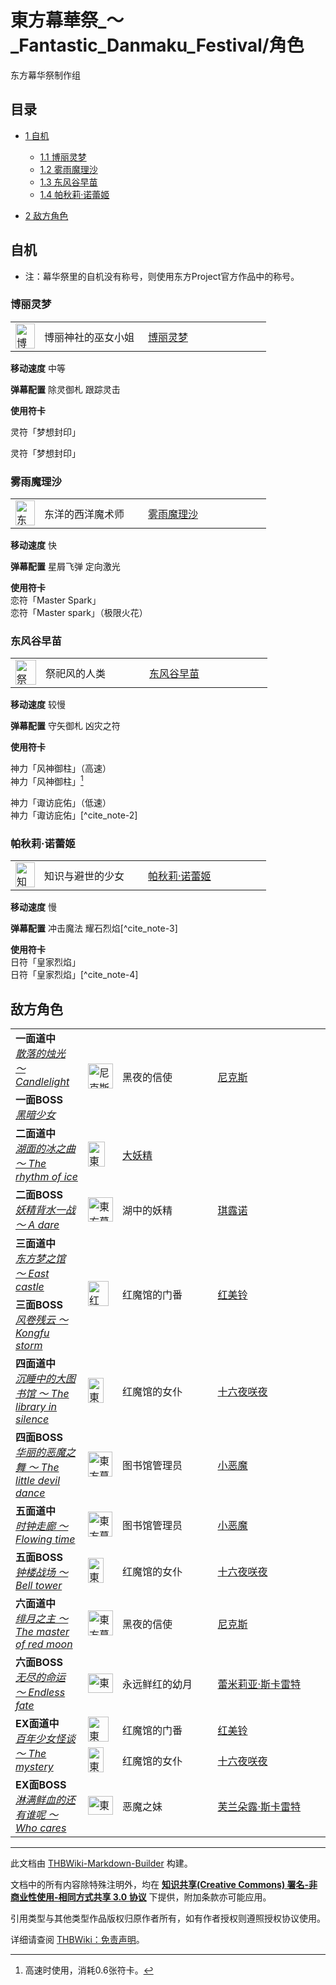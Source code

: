 # 東方幕華祭_～_Fantastic_Danmaku_Festival/角色

<!-- source html: G:\repos\THBWiki-Markdown-Builder\THBWikiMarkdown\Temp\main\9\9c\ns0%3A%E6%9D%B1%E6%96%B9%E5%B9%95%E8%8F%AF%E7%A5%AD_%EF%BD%9E_Fantastic_Danmaku_Festival%2F%E8%A7%92%E8%89%B2.html -->

东方幕华祭制作组

## 目录

- [1 自机](#自机)

  - [1.1 博丽灵梦](#博丽灵梦)
  - [1.2 雾雨魔理沙](#雾雨魔理沙)
  - [1.3 东风谷早苗](#东风谷早苗)
  - [1.4 帕秋莉·诺蕾姬](#帕秋莉·诺蕾姬)



- [2 敌方角色](#敌方角色)




## 自机
- 注：幕华祭里的自机没有称号，则使用东方Project官方作品中的称号。

### 博丽灵梦

<table><tbody><tr><td><div class="center"><div class="floatnone"><a href="./文件-東方幕華祭_博丽灵梦立绘.png.md" class="image" title="博丽神社的巫女小姐 博丽灵梦"><img alt="博丽神社的巫女小姐 博丽灵梦" src="https://upload.thwiki.cc/thumb/9/9a/%E6%9D%B1%E6%96%B9%E5%B9%95%E8%8F%AF%E7%A5%AD_%E5%8D%9A%E4%B8%BD%E7%81%B5%E6%A2%A6%E7%AB%8B%E7%BB%98.png/31px-%E6%9D%B1%E6%96%B9%E5%B9%95%E8%8F%AF%E7%A5%AD_%E5%8D%9A%E4%B8%BD%E7%81%B5%E6%A2%A6%E7%AB%8B%E7%BB%98.png" decoding="async" loading="lazy" width="31" height="40" srcset="https://upload.thwiki.cc/thumb/9/9a/%E6%9D%B1%E6%96%B9%E5%B9%95%E8%8F%AF%E7%A5%AD_%E5%8D%9A%E4%B8%BD%E7%81%B5%E6%A2%A6%E7%AB%8B%E7%BB%98.png/47px-%E6%9D%B1%E6%96%B9%E5%B9%95%E8%8F%AF%E7%A5%AD_%E5%8D%9A%E4%B8%BD%E7%81%B5%E6%A2%A6%E7%AB%8B%E7%BB%98.png 1.5x, https://upload.thwiki.cc/thumb/9/9a/%E6%9D%B1%E6%96%B9%E5%B9%95%E8%8F%AF%E7%A5%AD_%E5%8D%9A%E4%B8%BD%E7%81%B5%E6%A2%A6%E7%AB%8B%E7%BB%98.png/63px-%E6%9D%B1%E6%96%B9%E5%B9%95%E8%8F%AF%E7%A5%AD_%E5%8D%9A%E4%B8%BD%E7%81%B5%E6%A2%A6%E7%AB%8B%E7%BB%98.png 2x" data-file-width="359" data-file-height="458"></a></div></div></td> <td style="width:150px;padding:3px 9px 3px 7px;">博丽神社的巫女小姐</td><td style="width:180px;padding:3px 9px 3px 7px;"> <a href="./博丽灵梦.md" title="博丽灵梦">博丽灵梦</a></td></tr></tbody></table>


  
 **移动速度**  中等
  
  
 **弹幕配置**  除灵御札 跟踪灵击
  
  
 **使用符卡**  
  

[](./文件-東方幕華祭_灵符「梦想封印」.jpg.md)  [](./文件-東方幕華祭_灵符「梦想封印」.jpg.md)灵符「梦想封印」
  
灵符「梦想封印」
  

### 雾雨魔理沙

<table><tbody><tr><td><div class="center"><div class="floatnone"><a href="./文件-東方幕華祭_雾雨魔理沙立绘.png.md" class="image" title="东洋的西洋魔术师 雾雨魔理沙"><img alt="东洋的西洋魔术师 雾雨魔理沙" src="https://upload.thwiki.cc/thumb/2/2c/%E6%9D%B1%E6%96%B9%E5%B9%95%E8%8F%AF%E7%A5%AD_%E9%9B%BE%E9%9B%A8%E9%AD%94%E7%90%86%E6%B2%99%E7%AB%8B%E7%BB%98.png/31px-%E6%9D%B1%E6%96%B9%E5%B9%95%E8%8F%AF%E7%A5%AD_%E9%9B%BE%E9%9B%A8%E9%AD%94%E7%90%86%E6%B2%99%E7%AB%8B%E7%BB%98.png" decoding="async" loading="lazy" width="31" height="40" srcset="https://upload.thwiki.cc/thumb/2/2c/%E6%9D%B1%E6%96%B9%E5%B9%95%E8%8F%AF%E7%A5%AD_%E9%9B%BE%E9%9B%A8%E9%AD%94%E7%90%86%E6%B2%99%E7%AB%8B%E7%BB%98.png/47px-%E6%9D%B1%E6%96%B9%E5%B9%95%E8%8F%AF%E7%A5%AD_%E9%9B%BE%E9%9B%A8%E9%AD%94%E7%90%86%E6%B2%99%E7%AB%8B%E7%BB%98.png 1.5x, https://upload.thwiki.cc/thumb/2/2c/%E6%9D%B1%E6%96%B9%E5%B9%95%E8%8F%AF%E7%A5%AD_%E9%9B%BE%E9%9B%A8%E9%AD%94%E7%90%86%E6%B2%99%E7%AB%8B%E7%BB%98.png/63px-%E6%9D%B1%E6%96%B9%E5%B9%95%E8%8F%AF%E7%A5%AD_%E9%9B%BE%E9%9B%A8%E9%AD%94%E7%90%86%E6%B2%99%E7%AB%8B%E7%BB%98.png 2x" data-file-width="379" data-file-height="483"></a></div></div></td> <td style="width:150px;padding:3px 9px 3px 7px;">东洋的西洋魔术师</td><td style="width:180px;padding:3px 9px 3px 7px;"> <a href="./雾雨魔理沙.md" title="雾雨魔理沙">雾雨魔理沙</a></td></tr></tbody></table>


  
 **移动速度**  快
  
  
 **弹幕配置**  星屑飞弹 定向激光
  

  
 **使用符卡**    
[](./文件-東方幕華祭_恋符「Master_Spark」.jpg.md)  [](./文件-東方幕華祭_恋符「Master_Spark」.jpg.md)恋符「Master Spark」  
恋符「Master spark」（极限火花）
  
### 东风谷早苗

<table><tbody><tr><td><div class="center"><div class="floatnone"><a href="./文件-東方幕華祭_东风谷早苗立绘.png.md" class="image" title="祭祀风的人类 东风谷早苗"><img alt="祭祀风的人类 东风谷早苗" src="https://upload.thwiki.cc/thumb/1/1f/%E6%9D%B1%E6%96%B9%E5%B9%95%E8%8F%AF%E7%A5%AD_%E4%B8%9C%E9%A3%8E%E8%B0%B7%E6%97%A9%E8%8B%97%E7%AB%8B%E7%BB%98.png/33px-%E6%9D%B1%E6%96%B9%E5%B9%95%E8%8F%AF%E7%A5%AD_%E4%B8%9C%E9%A3%8E%E8%B0%B7%E6%97%A9%E8%8B%97%E7%AB%8B%E7%BB%98.png" decoding="async" loading="lazy" width="33" height="40" srcset="https://upload.thwiki.cc/thumb/1/1f/%E6%9D%B1%E6%96%B9%E5%B9%95%E8%8F%AF%E7%A5%AD_%E4%B8%9C%E9%A3%8E%E8%B0%B7%E6%97%A9%E8%8B%97%E7%AB%8B%E7%BB%98.png/50px-%E6%9D%B1%E6%96%B9%E5%B9%95%E8%8F%AF%E7%A5%AD_%E4%B8%9C%E9%A3%8E%E8%B0%B7%E6%97%A9%E8%8B%97%E7%AB%8B%E7%BB%98.png 1.5x, https://upload.thwiki.cc/thumb/1/1f/%E6%9D%B1%E6%96%B9%E5%B9%95%E8%8F%AF%E7%A5%AD_%E4%B8%9C%E9%A3%8E%E8%B0%B7%E6%97%A9%E8%8B%97%E7%AB%8B%E7%BB%98.png/67px-%E6%9D%B1%E6%96%B9%E5%B9%95%E8%8F%AF%E7%A5%AD_%E4%B8%9C%E9%A3%8E%E8%B0%B7%E6%97%A9%E8%8B%97%E7%AB%8B%E7%BB%98.png 2x" data-file-width="388" data-file-height="466"></a></div></div></td> <td style="width:150px;padding:3px 9px 3px 7px;">祭祀风的人类</td><td style="width:180px;padding:3px 9px 3px 7px;"> <a href="./东风谷早苗.md" title="东风谷早苗">东风谷早苗</a></td></tr></tbody></table>


  
 **移动速度**  较慢
  
  
 **弹幕配置**  守矢御札 凶灾之符
  

  
 **使用符卡**   
  
[](./文件-東方幕華祭_神力「风神御柱」.jpg.md)  [](./文件-東方幕華祭_神力「风神御柱」.jpg.md)神力「风神御柱」（高速）  
神力「风神御柱」[^cite_note-1]  

  
[](./文件-東方幕華祭_神力「诹访庇佑」.jpg.md)  [](./文件-東方幕華祭_神力「诹访庇佑」.jpg.md)神力「诹访庇佑」（低速）  
神力「诹访庇佑」[^cite_note-2]
  
### 帕秋莉·诺蕾姬

<table><tbody><tr><td><div class="center"><div class="floatnone"><a href="./文件-東方幕華祭_帕秋莉·诺蕾姬立绘.png.md" class="image" title="知识与避世的少女 帕秋莉·诺蕾姬"><img alt="知识与避世的少女 帕秋莉·诺蕾姬" src="https://upload.thwiki.cc/thumb/8/80/%E6%9D%B1%E6%96%B9%E5%B9%95%E8%8F%AF%E7%A5%AD_%E5%B8%95%E7%A7%8B%E8%8E%89%C2%B7%E8%AF%BA%E8%95%BE%E5%A7%AC%E7%AB%8B%E7%BB%98.png/31px-%E6%9D%B1%E6%96%B9%E5%B9%95%E8%8F%AF%E7%A5%AD_%E5%B8%95%E7%A7%8B%E8%8E%89%C2%B7%E8%AF%BA%E8%95%BE%E5%A7%AC%E7%AB%8B%E7%BB%98.png" decoding="async" loading="lazy" width="31" height="40" srcset="https://upload.thwiki.cc/thumb/8/80/%E6%9D%B1%E6%96%B9%E5%B9%95%E8%8F%AF%E7%A5%AD_%E5%B8%95%E7%A7%8B%E8%8E%89%C2%B7%E8%AF%BA%E8%95%BE%E5%A7%AC%E7%AB%8B%E7%BB%98.png/46px-%E6%9D%B1%E6%96%B9%E5%B9%95%E8%8F%AF%E7%A5%AD_%E5%B8%95%E7%A7%8B%E8%8E%89%C2%B7%E8%AF%BA%E8%95%BE%E5%A7%AC%E7%AB%8B%E7%BB%98.png 1.5x, https://upload.thwiki.cc/thumb/8/80/%E6%9D%B1%E6%96%B9%E5%B9%95%E8%8F%AF%E7%A5%AD_%E5%B8%95%E7%A7%8B%E8%8E%89%C2%B7%E8%AF%BA%E8%95%BE%E5%A7%AC%E7%AB%8B%E7%BB%98.png/62px-%E6%9D%B1%E6%96%B9%E5%B9%95%E8%8F%AF%E7%A5%AD_%E5%B8%95%E7%A7%8B%E8%8E%89%C2%B7%E8%AF%BA%E8%95%BE%E5%A7%AC%E7%AB%8B%E7%BB%98.png 2x" data-file-width="352" data-file-height="457"></a></div></div></td> <td style="width:150px;padding:3px 9px 3px 7px;">知识与避世的少女</td><td style="width:180px;padding:3px 9px 3px 7px;"> <a href="./帕秋莉·诺蕾姬.md" title="帕秋莉·诺蕾姬">帕秋莉·诺蕾姬</a></td></tr></tbody></table>

 
  
 **移动速度**  慢
  
  
 **弹幕配置**  冲击魔法 耀石烈焰[^cite_note-3]
  

  
 **使用符卡**    
[](./文件-東方幕華祭_日符「皇家烈焰」.jpg.md)  [](./文件-東方幕華祭_日符「皇家烈焰」.jpg.md)日符「皇家烈焰」  
日符「皇家烈焰」[^cite_note-4]
  
## 敌方角色

<table><tbody><tr> <td class="bg-color-info-10" style="min-width:100px"><b>一面道中</b><br><i><a href="/index.php?title=%E6%95%A3%E8%90%BD%E7%9A%84%E7%83%9B%E5%85%89_%EF%BD%9E_Candlelight&amp;action=edit&amp;redlink=1" class="new" title="散落的烛光 ～ Candlelight（页面不存在）">散落的烛光 ～ Candlelight</a></i></td> <td rowspan="2"><div class="center"><div class="floatnone"><a href="./文件-東方幕華祭_尼克斯立绘.png.md" class="image" title="尼克斯"><img alt="尼克斯" src="https://upload.thwiki.cc/thumb/2/2e/%E6%9D%B1%E6%96%B9%E5%B9%95%E8%8F%AF%E7%A5%AD_%E5%B0%BC%E5%85%8B%E6%96%AF%E7%AB%8B%E7%BB%98.png/40px-%E6%9D%B1%E6%96%B9%E5%B9%95%E8%8F%AF%E7%A5%AD_%E5%B0%BC%E5%85%8B%E6%96%AF%E7%AB%8B%E7%BB%98.png" decoding="async" loading="lazy" width="40" height="40" srcset="https://upload.thwiki.cc/thumb/2/2e/%E6%9D%B1%E6%96%B9%E5%B9%95%E8%8F%AF%E7%A5%AD_%E5%B0%BC%E5%85%8B%E6%96%AF%E7%AB%8B%E7%BB%98.png/60px-%E6%9D%B1%E6%96%B9%E5%B9%95%E8%8F%AF%E7%A5%AD_%E5%B0%BC%E5%85%8B%E6%96%AF%E7%AB%8B%E7%BB%98.png 1.5x, https://upload.thwiki.cc/thumb/2/2e/%E6%9D%B1%E6%96%B9%E5%B9%95%E8%8F%AF%E7%A5%AD_%E5%B0%BC%E5%85%8B%E6%96%AF%E7%AB%8B%E7%BB%98.png/80px-%E6%9D%B1%E6%96%B9%E5%B9%95%E8%8F%AF%E7%A5%AD_%E5%B0%BC%E5%85%8B%E6%96%AF%E7%AB%8B%E7%BB%98.png 2x" data-file-width="487" data-file-height="481"></a></div></div></td> <td style="width:150px;padding:3px 9px 3px 7px;" rowspan="2"> 黑夜的信使</td><td style="width:180px;padding:3px 9px 3px 7px;" rowspan="2"> <a href="./尼克斯.md" title="尼克斯">尼克斯</a></td></tr><tr><td class="bg-color-info-10" style="min-width:100px"><b>一面BOSS</b><br><i><a href="/index.php?title=%E9%BB%91%E6%9A%97%E5%B0%91%E5%A5%B3&amp;action=edit&amp;redlink=1" class="new" title="黑暗少女（页面不存在）">黑暗少女</a></i></td></tr>
<tr><td rowspan="1" class="bg-color-info-10" style="min-width:100px"><b>二面道中</b><br><i><a href="/index.php?title=%E6%B9%96%E9%9D%A2%E7%9A%84%E5%86%B0%E4%B9%8B%E6%9B%B2_%EF%BD%9E_The_rhythm_of_ice&amp;action=edit&amp;redlink=1" class="new" title="湖面的冰之曲 ～ The rhythm of ice（页面不存在）">湖面的冰之曲 ～ The rhythm of ice</a></i></td><td style="min-width:35px" rowspan="1"><div class="center"><div class="floatnone"><a href="./文件-東方幕華祭_大妖精立绘.png.md" class="image"><img alt="東方幕華祭 大妖精立绘.png" src="https://upload.thwiki.cc/thumb/c/c8/%E6%9D%B1%E6%96%B9%E5%B9%95%E8%8F%AF%E7%A5%AD_%E5%A4%A7%E5%A6%96%E7%B2%BE%E7%AB%8B%E7%BB%98.png/27px-%E6%9D%B1%E6%96%B9%E5%B9%95%E8%8F%AF%E7%A5%AD_%E5%A4%A7%E5%A6%96%E7%B2%BE%E7%AB%8B%E7%BB%98.png" decoding="async" loading="lazy" width="27" height="40" srcset="https://upload.thwiki.cc/thumb/c/c8/%E6%9D%B1%E6%96%B9%E5%B9%95%E8%8F%AF%E7%A5%AD_%E5%A4%A7%E5%A6%96%E7%B2%BE%E7%AB%8B%E7%BB%98.png/41px-%E6%9D%B1%E6%96%B9%E5%B9%95%E8%8F%AF%E7%A5%AD_%E5%A4%A7%E5%A6%96%E7%B2%BE%E7%AB%8B%E7%BB%98.png 1.5x, https://upload.thwiki.cc/thumb/c/c8/%E6%9D%B1%E6%96%B9%E5%B9%95%E8%8F%AF%E7%A5%AD_%E5%A4%A7%E5%A6%96%E7%B2%BE%E7%AB%8B%E7%BB%98.png/55px-%E6%9D%B1%E6%96%B9%E5%B9%95%E8%8F%AF%E7%A5%AD_%E5%A4%A7%E5%A6%96%E7%B2%BE%E7%AB%8B%E7%BB%98.png 2x" data-file-width="350" data-file-height="510"></a></div></div></td>  <td style="width:150px;padding:3px 9px 3px 7px;" colspan="2" rowspan="1"> <a href="./大妖精.md" title="大妖精">大妖精</a> </td></tr><tr><td rowspan="1" class="bg-color-info-10" style="min-width:100px"><b>二面BOSS</b><br><i><a href="/index.php?title=%E5%A6%96%E7%B2%BE%E8%83%8C%E6%B0%B4%E4%B8%80%E6%88%98_%EF%BD%9E_A_dare&amp;action=edit&amp;redlink=1" class="new" title="妖精背水一战 ～ A dare（页面不存在）">妖精背水一战 ～ A dare</a></i></td><td style="min-width:35px" rowspan="1"><div class="center"><div class="floatnone"><a href="./文件-東方幕華祭_琪露诺立绘.png.md" class="image"><img alt="東方幕華祭 琪露诺立绘.png" src="https://upload.thwiki.cc/thumb/2/23/%E6%9D%B1%E6%96%B9%E5%B9%95%E8%8F%AF%E7%A5%AD_%E7%90%AA%E9%9C%B2%E8%AF%BA%E7%AB%8B%E7%BB%98.png/40px-%E6%9D%B1%E6%96%B9%E5%B9%95%E8%8F%AF%E7%A5%AD_%E7%90%AA%E9%9C%B2%E8%AF%BA%E7%AB%8B%E7%BB%98.png" decoding="async" loading="lazy" width="40" height="39" srcset="https://upload.thwiki.cc/thumb/2/23/%E6%9D%B1%E6%96%B9%E5%B9%95%E8%8F%AF%E7%A5%AD_%E7%90%AA%E9%9C%B2%E8%AF%BA%E7%AB%8B%E7%BB%98.png/60px-%E6%9D%B1%E6%96%B9%E5%B9%95%E8%8F%AF%E7%A5%AD_%E7%90%AA%E9%9C%B2%E8%AF%BA%E7%AB%8B%E7%BB%98.png 1.5x, https://upload.thwiki.cc/thumb/2/23/%E6%9D%B1%E6%96%B9%E5%B9%95%E8%8F%AF%E7%A5%AD_%E7%90%AA%E9%9C%B2%E8%AF%BA%E7%AB%8B%E7%BB%98.png/80px-%E6%9D%B1%E6%96%B9%E5%B9%95%E8%8F%AF%E7%A5%AD_%E7%90%AA%E9%9C%B2%E8%AF%BA%E7%AB%8B%E7%BB%98.png 2x" data-file-width="496" data-file-height="489"></a></div></div></td>  <td style="width:150px;padding:3px 9px 3px 7px;" rowspan="1"> 湖中的妖精</td><td style="width:180px;padding:3px 9px 3px 7px;" rowspan="1"> <a href="./琪露诺.md" title="琪露诺">琪露诺</a> </td></tr>
<tr> <td class="bg-color-info-10" style="min-width:100px"><b>三面道中</b><br><i><a href="/index.php?title=%E4%B8%9C%E6%96%B9%E6%A2%A6%E4%B9%8B%E9%A6%86_%EF%BD%9E_East_castle&amp;action=edit&amp;redlink=1" class="new" title="东方梦之馆 ～ East castle（页面不存在）">东方梦之馆 ～ East castle</a></i></td> <td rowspan="2"><div class="center"><div class="floatnone"><a href="./文件-東方幕華祭_红美铃立绘.png.md" class="image" title="红美铃"><img alt="红美铃" src="https://upload.thwiki.cc/thumb/d/d5/%E6%9D%B1%E6%96%B9%E5%B9%95%E8%8F%AF%E7%A5%AD_%E7%BA%A2%E7%BE%8E%E9%93%83%E7%AB%8B%E7%BB%98.png/33px-%E6%9D%B1%E6%96%B9%E5%B9%95%E8%8F%AF%E7%A5%AD_%E7%BA%A2%E7%BE%8E%E9%93%83%E7%AB%8B%E7%BB%98.png" decoding="async" loading="lazy" width="33" height="40" srcset="https://upload.thwiki.cc/thumb/d/d5/%E6%9D%B1%E6%96%B9%E5%B9%95%E8%8F%AF%E7%A5%AD_%E7%BA%A2%E7%BE%8E%E9%93%83%E7%AB%8B%E7%BB%98.png/49px-%E6%9D%B1%E6%96%B9%E5%B9%95%E8%8F%AF%E7%A5%AD_%E7%BA%A2%E7%BE%8E%E9%93%83%E7%AB%8B%E7%BB%98.png 1.5x, https://upload.thwiki.cc/thumb/d/d5/%E6%9D%B1%E6%96%B9%E5%B9%95%E8%8F%AF%E7%A5%AD_%E7%BA%A2%E7%BE%8E%E9%93%83%E7%AB%8B%E7%BB%98.png/65px-%E6%9D%B1%E6%96%B9%E5%B9%95%E8%8F%AF%E7%A5%AD_%E7%BA%A2%E7%BE%8E%E9%93%83%E7%AB%8B%E7%BB%98.png 2x" data-file-width="414" data-file-height="508"></a></div></div></td> <td style="width:150px;padding:3px 9px 3px 7px;" rowspan="2"> 红魔馆的门番</td><td style="width:180px;padding:3px 9px 3px 7px;" rowspan="2"> <a href="./红美铃.md" title="红美铃">红美铃</a></td></tr><tr><td class="bg-color-info-10" style="min-width:100px"><b>三面BOSS</b><br><i><a href="/index.php?title=%E9%A3%8E%E5%8D%B7%E6%AE%8B%E4%BA%91_%EF%BD%9E_Kongfu_storm&amp;action=edit&amp;redlink=1" class="new" title="风卷残云 ～ Kongfu storm（页面不存在）">风卷残云 ～ Kongfu storm</a></i></td></tr>
<tr><td rowspan="1" class="bg-color-info-10" style="min-width:100px"><b>四面道中</b><br><i><a href="/index.php?title=%E6%B2%89%E7%9D%A1%E4%B8%AD%E7%9A%84%E5%A4%A7%E5%9B%BE%E4%B9%A6%E9%A6%86_%EF%BD%9E_The_library_in_silence&amp;action=edit&amp;redlink=1" class="new" title="沉睡中的大图书馆 ～ The library in silence（页面不存在）">沉睡中的大图书馆 ～ The library in silence</a></i></td><td style="min-width:35px" rowspan="1"><div class="center"><div class="floatnone"><a href="./文件-東方幕華祭_十六夜咲夜立绘.png.md" class="image"><img alt="東方幕華祭 十六夜咲夜立绘.png" src="https://upload.thwiki.cc/thumb/1/1c/%E6%9D%B1%E6%96%B9%E5%B9%95%E8%8F%AF%E7%A5%AD_%E5%8D%81%E5%85%AD%E5%A4%9C%E5%92%B2%E5%A4%9C%E7%AB%8B%E7%BB%98.png/25px-%E6%9D%B1%E6%96%B9%E5%B9%95%E8%8F%AF%E7%A5%AD_%E5%8D%81%E5%85%AD%E5%A4%9C%E5%92%B2%E5%A4%9C%E7%AB%8B%E7%BB%98.png" decoding="async" loading="lazy" width="25" height="40" srcset="https://upload.thwiki.cc/thumb/1/1c/%E6%9D%B1%E6%96%B9%E5%B9%95%E8%8F%AF%E7%A5%AD_%E5%8D%81%E5%85%AD%E5%A4%9C%E5%92%B2%E5%A4%9C%E7%AB%8B%E7%BB%98.png/38px-%E6%9D%B1%E6%96%B9%E5%B9%95%E8%8F%AF%E7%A5%AD_%E5%8D%81%E5%85%AD%E5%A4%9C%E5%92%B2%E5%A4%9C%E7%AB%8B%E7%BB%98.png 1.5x, https://upload.thwiki.cc/thumb/1/1c/%E6%9D%B1%E6%96%B9%E5%B9%95%E8%8F%AF%E7%A5%AD_%E5%8D%81%E5%85%AD%E5%A4%9C%E5%92%B2%E5%A4%9C%E7%AB%8B%E7%BB%98.png/51px-%E6%9D%B1%E6%96%B9%E5%B9%95%E8%8F%AF%E7%A5%AD_%E5%8D%81%E5%85%AD%E5%A4%9C%E5%92%B2%E5%A4%9C%E7%AB%8B%E7%BB%98.png 2x" data-file-width="326" data-file-height="510"></a></div></div></td>  <td style="width:150px;padding:3px 9px 3px 7px;" rowspan="1"> 红魔馆的女仆</td><td style="width:180px;padding:3px 9px 3px 7px;" rowspan="1"> <a href="/%E5%8D%81%E5%85%AD%E5%A4%9C%E5%92%B2%E5%A4%9C" title="十六夜咲夜">十六夜咲夜</a> </td></tr><tr><td rowspan="1" class="bg-color-info-10" style="min-width:100px"><b>四面BOSS</b><br><i><a href="/index.php?title=%E5%8D%8E%E4%B8%BD%E7%9A%84%E6%81%B6%E9%AD%94%E4%B9%8B%E8%88%9E_%EF%BD%9E_The_little_devil_dance&amp;action=edit&amp;redlink=1" class="new" title="华丽的恶魔之舞 ～ The little devil dance（页面不存在）">华丽的恶魔之舞 ～ The little devil dance</a></i></td><td style="min-width:35px" rowspan="1"><div class="center"><div class="floatnone"><a href="./文件-東方幕華祭_小恶魔立绘.png.md" class="image"><img alt="東方幕華祭 小恶魔立绘.png" src="https://upload.thwiki.cc/thumb/a/a7/%E6%9D%B1%E6%96%B9%E5%B9%95%E8%8F%AF%E7%A5%AD_%E5%B0%8F%E6%81%B6%E9%AD%94%E7%AB%8B%E7%BB%98.png/39px-%E6%9D%B1%E6%96%B9%E5%B9%95%E8%8F%AF%E7%A5%AD_%E5%B0%8F%E6%81%B6%E9%AD%94%E7%AB%8B%E7%BB%98.png" decoding="async" loading="lazy" width="39" height="40" srcset="https://upload.thwiki.cc/thumb/a/a7/%E6%9D%B1%E6%96%B9%E5%B9%95%E8%8F%AF%E7%A5%AD_%E5%B0%8F%E6%81%B6%E9%AD%94%E7%AB%8B%E7%BB%98.png/58px-%E6%9D%B1%E6%96%B9%E5%B9%95%E8%8F%AF%E7%A5%AD_%E5%B0%8F%E6%81%B6%E9%AD%94%E7%AB%8B%E7%BB%98.png 1.5x, https://upload.thwiki.cc/thumb/a/a7/%E6%9D%B1%E6%96%B9%E5%B9%95%E8%8F%AF%E7%A5%AD_%E5%B0%8F%E6%81%B6%E9%AD%94%E7%AB%8B%E7%BB%98.png/77px-%E6%9D%B1%E6%96%B9%E5%B9%95%E8%8F%AF%E7%A5%AD_%E5%B0%8F%E6%81%B6%E9%AD%94%E7%AB%8B%E7%BB%98.png 2x" data-file-width="453" data-file-height="468"></a></div></div></td>  <td style="width:150px;padding:3px 9px 3px 7px;" rowspan="1"> 图书馆管理员</td><td style="width:180px;padding:3px 9px 3px 7px;" rowspan="1"> <a href="./小恶魔.md" title="小恶魔">小恶魔</a> </td></tr>
<tr><td rowspan="1" class="bg-color-info-10" style="min-width:100px"><b>五面道中</b><br><i><a href="/index.php?title=%E6%97%B6%E9%92%9F%E8%B5%B0%E5%BB%8A_%EF%BD%9E_Flowing_time&amp;action=edit&amp;redlink=1" class="new" title="时钟走廊 ～ Flowing time（页面不存在）">时钟走廊 ～ Flowing time</a></i></td><td style="min-width:35px" rowspan="1"><div class="center"><div class="floatnone"><a href="./文件-東方幕華祭_小恶魔立绘.png.md" class="image"><img alt="東方幕華祭 小恶魔立绘.png" src="https://upload.thwiki.cc/thumb/a/a7/%E6%9D%B1%E6%96%B9%E5%B9%95%E8%8F%AF%E7%A5%AD_%E5%B0%8F%E6%81%B6%E9%AD%94%E7%AB%8B%E7%BB%98.png/39px-%E6%9D%B1%E6%96%B9%E5%B9%95%E8%8F%AF%E7%A5%AD_%E5%B0%8F%E6%81%B6%E9%AD%94%E7%AB%8B%E7%BB%98.png" decoding="async" loading="lazy" width="39" height="40" srcset="https://upload.thwiki.cc/thumb/a/a7/%E6%9D%B1%E6%96%B9%E5%B9%95%E8%8F%AF%E7%A5%AD_%E5%B0%8F%E6%81%B6%E9%AD%94%E7%AB%8B%E7%BB%98.png/58px-%E6%9D%B1%E6%96%B9%E5%B9%95%E8%8F%AF%E7%A5%AD_%E5%B0%8F%E6%81%B6%E9%AD%94%E7%AB%8B%E7%BB%98.png 1.5x, https://upload.thwiki.cc/thumb/a/a7/%E6%9D%B1%E6%96%B9%E5%B9%95%E8%8F%AF%E7%A5%AD_%E5%B0%8F%E6%81%B6%E9%AD%94%E7%AB%8B%E7%BB%98.png/77px-%E6%9D%B1%E6%96%B9%E5%B9%95%E8%8F%AF%E7%A5%AD_%E5%B0%8F%E6%81%B6%E9%AD%94%E7%AB%8B%E7%BB%98.png 2x" data-file-width="453" data-file-height="468"></a></div></div></td>  <td style="width:150px;padding:3px 9px 3px 7px;" rowspan="1"> 图书馆管理员</td><td style="width:180px;padding:3px 9px 3px 7px;" rowspan="1"> <a href="./小恶魔.md" title="小恶魔">小恶魔</a> </td></tr><tr><td rowspan="1" class="bg-color-info-10" style="min-width:100px"><b>五面BOSS</b><br><i><a href="/index.php?title=%E9%92%9F%E6%A5%BC%E6%88%98%E5%9C%BA_%EF%BD%9E_Bell_tower&amp;action=edit&amp;redlink=1" class="new" title="钟楼战场 ～ Bell tower（页面不存在）">钟楼战场 ～ Bell tower</a></i></td><td style="min-width:35px" rowspan="1"><div class="center"><div class="floatnone"><a href="./文件-東方幕華祭_十六夜咲夜立绘.png.md" class="image"><img alt="東方幕華祭 十六夜咲夜立绘.png" src="https://upload.thwiki.cc/thumb/1/1c/%E6%9D%B1%E6%96%B9%E5%B9%95%E8%8F%AF%E7%A5%AD_%E5%8D%81%E5%85%AD%E5%A4%9C%E5%92%B2%E5%A4%9C%E7%AB%8B%E7%BB%98.png/25px-%E6%9D%B1%E6%96%B9%E5%B9%95%E8%8F%AF%E7%A5%AD_%E5%8D%81%E5%85%AD%E5%A4%9C%E5%92%B2%E5%A4%9C%E7%AB%8B%E7%BB%98.png" decoding="async" loading="lazy" width="25" height="40" srcset="https://upload.thwiki.cc/thumb/1/1c/%E6%9D%B1%E6%96%B9%E5%B9%95%E8%8F%AF%E7%A5%AD_%E5%8D%81%E5%85%AD%E5%A4%9C%E5%92%B2%E5%A4%9C%E7%AB%8B%E7%BB%98.png/38px-%E6%9D%B1%E6%96%B9%E5%B9%95%E8%8F%AF%E7%A5%AD_%E5%8D%81%E5%85%AD%E5%A4%9C%E5%92%B2%E5%A4%9C%E7%AB%8B%E7%BB%98.png 1.5x, https://upload.thwiki.cc/thumb/1/1c/%E6%9D%B1%E6%96%B9%E5%B9%95%E8%8F%AF%E7%A5%AD_%E5%8D%81%E5%85%AD%E5%A4%9C%E5%92%B2%E5%A4%9C%E7%AB%8B%E7%BB%98.png/51px-%E6%9D%B1%E6%96%B9%E5%B9%95%E8%8F%AF%E7%A5%AD_%E5%8D%81%E5%85%AD%E5%A4%9C%E5%92%B2%E5%A4%9C%E7%AB%8B%E7%BB%98.png 2x" data-file-width="326" data-file-height="510"></a></div></div></td>  <td style="width:150px;padding:3px 9px 3px 7px;" rowspan="1"> 红魔馆的女仆</td><td style="width:180px;padding:3px 9px 3px 7px;" rowspan="1"> <a href="/%E5%8D%81%E5%85%AD%E5%A4%9C%E5%92%B2%E5%A4%9C" title="十六夜咲夜">十六夜咲夜</a> </td></tr>
<tr><td rowspan="1" class="bg-color-info-10" style="min-width:100px"><b>六面道中</b><br><i><a href="/index.php?title=%E7%BB%AF%E6%9C%88%E4%B9%8B%E4%B8%BB_%EF%BD%9E_The_master_of_red_moon&amp;action=edit&amp;redlink=1" class="new" title="绯月之主 ～ The master of red moon（页面不存在）">绯月之主 ～ The master of red moon</a></i></td><td style="min-width:35px" rowspan="1"><div class="center"><div class="floatnone"><a href="./文件-東方幕華祭_尼克斯立绘.png.md" class="image"><img alt="東方幕華祭 尼克斯立绘.png" src="https://upload.thwiki.cc/thumb/2/2e/%E6%9D%B1%E6%96%B9%E5%B9%95%E8%8F%AF%E7%A5%AD_%E5%B0%BC%E5%85%8B%E6%96%AF%E7%AB%8B%E7%BB%98.png/40px-%E6%9D%B1%E6%96%B9%E5%B9%95%E8%8F%AF%E7%A5%AD_%E5%B0%BC%E5%85%8B%E6%96%AF%E7%AB%8B%E7%BB%98.png" decoding="async" loading="lazy" width="40" height="40" srcset="https://upload.thwiki.cc/thumb/2/2e/%E6%9D%B1%E6%96%B9%E5%B9%95%E8%8F%AF%E7%A5%AD_%E5%B0%BC%E5%85%8B%E6%96%AF%E7%AB%8B%E7%BB%98.png/60px-%E6%9D%B1%E6%96%B9%E5%B9%95%E8%8F%AF%E7%A5%AD_%E5%B0%BC%E5%85%8B%E6%96%AF%E7%AB%8B%E7%BB%98.png 1.5x, https://upload.thwiki.cc/thumb/2/2e/%E6%9D%B1%E6%96%B9%E5%B9%95%E8%8F%AF%E7%A5%AD_%E5%B0%BC%E5%85%8B%E6%96%AF%E7%AB%8B%E7%BB%98.png/80px-%E6%9D%B1%E6%96%B9%E5%B9%95%E8%8F%AF%E7%A5%AD_%E5%B0%BC%E5%85%8B%E6%96%AF%E7%AB%8B%E7%BB%98.png 2x" data-file-width="487" data-file-height="481"></a></div></div></td>  <td style="width:150px;padding:3px 9px 3px 7px;" rowspan="1"> 黑夜的信使</td><td style="width:180px;padding:3px 9px 3px 7px;" rowspan="1"> <a href="./尼克斯.md" title="尼克斯">尼克斯</a> </td></tr><tr><td rowspan="1" class="bg-color-info-10" style="min-width:100px"><b>六面BOSS</b><br><i><a href="/index.php?title=%E6%97%A0%E5%B0%BD%E7%9A%84%E5%91%BD%E8%BF%90_%EF%BD%9E_Endless_fate&amp;action=edit&amp;redlink=1" class="new" title="无尽的命运 ～ Endless fate（页面不存在）">无尽的命运 ～ Endless fate</a></i></td><td style="min-width:35px" rowspan="1"><div class="center"><div class="floatnone"><a href="./文件-東方幕華祭_蕾米莉亚立绘.png.md" class="image"><img alt="東方幕華祭 蕾米莉亚立绘.png" src="https://upload.thwiki.cc/thumb/d/dc/%E6%9D%B1%E6%96%B9%E5%B9%95%E8%8F%AF%E7%A5%AD_%E8%95%BE%E7%B1%B3%E8%8E%89%E4%BA%9A%E7%AB%8B%E7%BB%98.png/40px-%E6%9D%B1%E6%96%B9%E5%B9%95%E8%8F%AF%E7%A5%AD_%E8%95%BE%E7%B1%B3%E8%8E%89%E4%BA%9A%E7%AB%8B%E7%BB%98.png" decoding="async" loading="lazy" width="40" height="31" srcset="https://upload.thwiki.cc/thumb/d/dc/%E6%9D%B1%E6%96%B9%E5%B9%95%E8%8F%AF%E7%A5%AD_%E8%95%BE%E7%B1%B3%E8%8E%89%E4%BA%9A%E7%AB%8B%E7%BB%98.png/60px-%E6%9D%B1%E6%96%B9%E5%B9%95%E8%8F%AF%E7%A5%AD_%E8%95%BE%E7%B1%B3%E8%8E%89%E4%BA%9A%E7%AB%8B%E7%BB%98.png 1.5x, https://upload.thwiki.cc/thumb/d/dc/%E6%9D%B1%E6%96%B9%E5%B9%95%E8%8F%AF%E7%A5%AD_%E8%95%BE%E7%B1%B3%E8%8E%89%E4%BA%9A%E7%AB%8B%E7%BB%98.png/80px-%E6%9D%B1%E6%96%B9%E5%B9%95%E8%8F%AF%E7%A5%AD_%E8%95%BE%E7%B1%B3%E8%8E%89%E4%BA%9A%E7%AB%8B%E7%BB%98.png 2x" data-file-width="658" data-file-height="510"></a></div></div></td>  <td style="width:150px;padding:3px 9px 3px 7px;" rowspan="1"> 永远鲜红的幼月</td><td style="width:180px;padding:3px 9px 3px 7px;" rowspan="1"> <a href="/%E8%95%BE%E7%B1%B3%E8%8E%89%E4%BA%9A%C2%B7%E6%96%AF%E5%8D%A1%E9%9B%B7%E7%89%B9" class="mw-redirect" title="蕾米莉亚·斯卡雷特">蕾米莉亚·斯卡雷特</a> </td></tr>
<tr><td rowspan="2" class="bg-color-info-10" style="min-width:100px"><b>EX面道中</b><br><i><a href="/index.php?title=%E7%99%BE%E5%B9%B4%E5%B0%91%E5%A5%B3%E6%80%AA%E8%B0%88_%EF%BD%9E_The_mystery&amp;action=edit&amp;redlink=1" class="new" title="百年少女怪谈 ～ The mystery（页面不存在）">百年少女怪谈 ～ The mystery</a></i></td><td style="min-width:35px" rowspan="1"><div class="center"><div class="floatnone"><a href="./文件-東方幕華祭_红美铃立绘.png.md" class="image"><img alt="東方幕華祭 红美铃立绘.png" src="https://upload.thwiki.cc/thumb/d/d5/%E6%9D%B1%E6%96%B9%E5%B9%95%E8%8F%AF%E7%A5%AD_%E7%BA%A2%E7%BE%8E%E9%93%83%E7%AB%8B%E7%BB%98.png/33px-%E6%9D%B1%E6%96%B9%E5%B9%95%E8%8F%AF%E7%A5%AD_%E7%BA%A2%E7%BE%8E%E9%93%83%E7%AB%8B%E7%BB%98.png" decoding="async" loading="lazy" width="33" height="40" srcset="https://upload.thwiki.cc/thumb/d/d5/%E6%9D%B1%E6%96%B9%E5%B9%95%E8%8F%AF%E7%A5%AD_%E7%BA%A2%E7%BE%8E%E9%93%83%E7%AB%8B%E7%BB%98.png/49px-%E6%9D%B1%E6%96%B9%E5%B9%95%E8%8F%AF%E7%A5%AD_%E7%BA%A2%E7%BE%8E%E9%93%83%E7%AB%8B%E7%BB%98.png 1.5x, https://upload.thwiki.cc/thumb/d/d5/%E6%9D%B1%E6%96%B9%E5%B9%95%E8%8F%AF%E7%A5%AD_%E7%BA%A2%E7%BE%8E%E9%93%83%E7%AB%8B%E7%BB%98.png/65px-%E6%9D%B1%E6%96%B9%E5%B9%95%E8%8F%AF%E7%A5%AD_%E7%BA%A2%E7%BE%8E%E9%93%83%E7%AB%8B%E7%BB%98.png 2x" data-file-width="414" data-file-height="508"></a></div></div></td>  <td style="width:150px;padding:3px 9px 3px 7px;" rowspan="1"> 红魔馆的门番</td><td style="width:180px;padding:3px 9px 3px 7px;" rowspan="1"> <a href="./红美铃.md" title="红美铃">红美铃</a> </td></tr><tr><td style="min-width:35px" rowspan="1"><div class="center"><div class="floatnone"><a href="./文件-東方幕華祭_十六夜咲夜立绘.png.md" class="image"><img alt="東方幕華祭 十六夜咲夜立绘.png" src="https://upload.thwiki.cc/thumb/1/1c/%E6%9D%B1%E6%96%B9%E5%B9%95%E8%8F%AF%E7%A5%AD_%E5%8D%81%E5%85%AD%E5%A4%9C%E5%92%B2%E5%A4%9C%E7%AB%8B%E7%BB%98.png/25px-%E6%9D%B1%E6%96%B9%E5%B9%95%E8%8F%AF%E7%A5%AD_%E5%8D%81%E5%85%AD%E5%A4%9C%E5%92%B2%E5%A4%9C%E7%AB%8B%E7%BB%98.png" decoding="async" loading="lazy" width="25" height="40" srcset="https://upload.thwiki.cc/thumb/1/1c/%E6%9D%B1%E6%96%B9%E5%B9%95%E8%8F%AF%E7%A5%AD_%E5%8D%81%E5%85%AD%E5%A4%9C%E5%92%B2%E5%A4%9C%E7%AB%8B%E7%BB%98.png/38px-%E6%9D%B1%E6%96%B9%E5%B9%95%E8%8F%AF%E7%A5%AD_%E5%8D%81%E5%85%AD%E5%A4%9C%E5%92%B2%E5%A4%9C%E7%AB%8B%E7%BB%98.png 1.5x, https://upload.thwiki.cc/thumb/1/1c/%E6%9D%B1%E6%96%B9%E5%B9%95%E8%8F%AF%E7%A5%AD_%E5%8D%81%E5%85%AD%E5%A4%9C%E5%92%B2%E5%A4%9C%E7%AB%8B%E7%BB%98.png/51px-%E6%9D%B1%E6%96%B9%E5%B9%95%E8%8F%AF%E7%A5%AD_%E5%8D%81%E5%85%AD%E5%A4%9C%E5%92%B2%E5%A4%9C%E7%AB%8B%E7%BB%98.png 2x" data-file-width="326" data-file-height="510"></a></div></div></td>  <td style="width:150px;padding:3px 9px 3px 7px;" rowspan="1"> 红魔馆的女仆</td><td style="width:180px;padding:3px 9px 3px 7px;" rowspan="1"> <a href="/%E5%8D%81%E5%85%AD%E5%A4%9C%E5%92%B2%E5%A4%9C" title="十六夜咲夜">十六夜咲夜</a> </td></tr><tr><td rowspan="1" class="bg-color-info-10" style="min-width:100px"><b>EX面BOSS</b><br><i><a href="/index.php?title=%E6%B7%8B%E6%BB%A1%E9%B2%9C%E8%A1%80%E7%9A%84%E8%BF%98%E6%9C%89%E8%B0%81%E5%91%A2_%EF%BD%9E_Who_cares&amp;action=edit&amp;redlink=1" class="new" title="淋满鲜血的还有谁呢 ～ Who cares（页面不存在）">淋满鲜血的还有谁呢 ～ Who cares</a></i></td><td style="min-width:35px" rowspan="1"><div class="center"><div class="floatnone"><a href="./文件-東方幕華祭_芙兰朵露立绘.png.md" class="image"><img alt="東方幕華祭 芙兰朵露立绘.png" src="https://upload.thwiki.cc/thumb/8/8e/%E6%9D%B1%E6%96%B9%E5%B9%95%E8%8F%AF%E7%A5%AD_%E8%8A%99%E5%85%B0%E6%9C%B5%E9%9C%B2%E7%AB%8B%E7%BB%98.png/40px-%E6%9D%B1%E6%96%B9%E5%B9%95%E8%8F%AF%E7%A5%AD_%E8%8A%99%E5%85%B0%E6%9C%B5%E9%9C%B2%E7%AB%8B%E7%BB%98.png" decoding="async" loading="lazy" width="40" height="30" srcset="https://upload.thwiki.cc/thumb/8/8e/%E6%9D%B1%E6%96%B9%E5%B9%95%E8%8F%AF%E7%A5%AD_%E8%8A%99%E5%85%B0%E6%9C%B5%E9%9C%B2%E7%AB%8B%E7%BB%98.png/60px-%E6%9D%B1%E6%96%B9%E5%B9%95%E8%8F%AF%E7%A5%AD_%E8%8A%99%E5%85%B0%E6%9C%B5%E9%9C%B2%E7%AB%8B%E7%BB%98.png 1.5x, https://upload.thwiki.cc/thumb/8/8e/%E6%9D%B1%E6%96%B9%E5%B9%95%E8%8F%AF%E7%A5%AD_%E8%8A%99%E5%85%B0%E6%9C%B5%E9%9C%B2%E7%AB%8B%E7%BB%98.png/80px-%E6%9D%B1%E6%96%B9%E5%B9%95%E8%8F%AF%E7%A5%AD_%E8%8A%99%E5%85%B0%E6%9C%B5%E9%9C%B2%E7%AB%8B%E7%BB%98.png 2x" data-file-width="682" data-file-height="506"></a></div></div></td>  <td style="width:150px;padding:3px 9px 3px 7px;" rowspan="1"> 恶魔之妹</td><td style="width:180px;padding:3px 9px 3px 7px;" rowspan="1"> <a href="/%E8%8A%99%E5%85%B0%E6%9C%B5%E9%9C%B2%C2%B7%E6%96%AF%E5%8D%A1%E9%9B%B7%E7%89%B9" class="mw-redirect" title="芙兰朵露·斯卡雷特">芙兰朵露·斯卡雷特</a> </td></tr></tbody></table>


[^cite_note-1]: 高速时使用，消耗0.6张符卡。





---

此文档由 [THBWiki-Markdown-Builder](https://github.com/Delsin-Yu/THBWiki-Markdown-Builder) 构建。

文档中的所有内容除特殊注明外，均在 [**知识共享(Creative Commons) 署名-非商业性使用-相同方式共享 3.0 协议**](https://creativecommons.org/licenses/by-sa/3.0/deed.zh-hans) 下提供，附加条款亦可能应用。

引用类型与其他类型作品版权归原作者所有，如有作者授权则遵照授权协议使用。

详细请查阅 [THBWiki：免责声明](https://thbwiki.cc/THBWiki:%E5%85%8D%E8%B4%A3%E5%A3%B0%E6%98%8E)。

